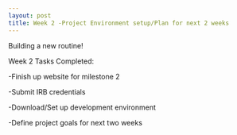 ```yaml
---
layout: post
title: Week 2 -Project Environment setup/Plan for next 2 weeks
---
```


Building a new routine!

Week 2 Tasks Completed:

-Finish up website for milestone 2

-Submit IRB credentials 

-Download/Set up development environment

-Define project goals for next two weeks
